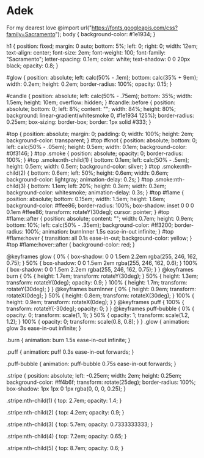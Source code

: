 # Adek
For my dearest love
@import url("https://fonts.googleapis.com/css?family=Sacramento");
body {
    background-color: #1e1934;
  }
  
  h1 {
    position: fixed;
    margin: 0 auto;
    bottom: 5%;
    left: 0;
    right: 0;
    width: 12em;
    text-align: center;
    font-size: 2em;
    font-weight: 100;
    font-family: "Sacramento";
    letter-spacing: 0.1em;
    color: white;
    text-shadow: 0 0 20px black;
    opacity: 0.8;
  }
  
  #glow {
    position: absolute;
    left: calc(50% - .1em);
    bottom: calc(35% + 9em);
    width: 0.2em;
    height: 0.2em;
    border-radius: 100%;
    opacity: 0.15;
  }
  
  #candle {
    position: absolute;
    left: calc(50% - .75em);
    bottom: 35%;
    width: 1.5em;
    height: 10em;
    overflow: hidden;
  }
  #candle::before {
    position: absolute;
    bottom: 0;
    left: 8%;
    content: "";
    width: 84%;
    height: 80%;
    background: linear-gradient(whitesmoke 0, #1e1934 125%);
    border-radius: 0.25em;
    box-sizing: border-box;
    border: 1px solid #333;
  }
  
  #top {
    position: absolute;
    margin: 0;
    padding: 0;
    width: 100%;
    height: 2em;
    background-color: transparent;
  }
  #top #knot {
    position: absolute;
    bottom: 0;
    left: calc(50% - .05em);
    height: 0.5em;
    width: 0.1em;
    background-color: #0f3146;
  }
  #top .smoke {
    position: absolute;
    opacity: 0;
    border-radius: 100%;
  }
  #top .smoke:nth-child(1) {
    bottom: 0.1em;
    left: calc(50% - .5em);
    height: 0.5em;
    width: 0.5em;
    background-color: silver;
  }
  #top .smoke:nth-child(2) {
    bottom: 0.6em;
    left: 50%;
    height: 0.6em;
    width: 0.6em;
    background-color: lightgray;
    animation-delay: 0.2s;
  }
  #top .smoke:nth-child(3) {
    bottom: 1.1em;
    left: 20%;
    height: 0.3em;
    width: 0.3em;
    background-color: whitesmoke;
    animation-delay: 0.3s;
  }
  #top #flame {
    position: absolute;
    bottom: 0.15em;
    width: 1.5em;
    height: 1.6em;
    background-color: #ffee86;
    border-radius: 100%;
    box-shadow: inset 0 0 0 0.1em #ffee86;
    transform: rotateY(30deg);
    cursor: pointer;
  }
  #top #flame::after {
    position: absolute;
    content: "";
    width: 0.7em;
    height: 0.9em;
    bottom: 10%;
    left: calc(50% - .35em);
    background-color: #ff3200;
    border-radius: 100%;
    animation: burnInner 1.5s ease-in-out infinite;
  }
  #top #flame:hover {
    transition: all 0.1s ease-in-out;
    background-color: yellow;
  }
  #top #flame:hover::after {
    background-color: red;
  }
  
  @keyframes glow {
    0% {
      box-shadow: 0 0 1.5em 2.2em rgba(255, 246, 162, 0.75);
    }
    50% {
      box-shadow: 0 0 1.5em 2em rgba(255, 246, 162, 0.6);
    }
    100% {
      box-shadow: 0 0 1.5em 2.2em rgba(255, 246, 162, 0.75);
    }
  }
  @keyframes burn {
    0% {
      height: 1.7em;
      transform: rotateY(30deg);
    }
    50% {
      height: 1.3em;
      transform: rotateY(0deg);
      opacity: 0.9;
    }
    100% {
      height: 1.7m;
      transform: rotateY(30deg);
    }
  }
  @keyframes burnInner {
    0% {
      height: 0.9em;
      transform: rotateX(0deg);
    }
    50% {
      height: 0.8em;
      transform: rotateX(30deg);
    }
    100% {
      height: 0.9em;
      transform: rotateX(0deg);
    }
  }
  @keyframes puff {
    100% {
      transform: rotateY(-30deg);
      opacity: 0;
    }
  }
  @keyframes puff-bubble {
    0% {
      opacity: 0;
      transform: scale(1, 1);
    }
    50% {
      opacity: 1;
      transform: scale(1.2, 1.2);
    }
    100% {
      opacity: 0;
      transform: scale(0.8, 0.8);
    }
  }
  .glow {
    animation: glow 3s ease-in-out infinite;
  }
  
  .burn {
    animation: burn 1.5s ease-in-out infinite;
  }
  
  .puff {
    animation: puff 0.3s ease-in-out forwards;
  }
  
  .puff-bubble {
    animation: puff-bubble 0.75s ease-in-out forwards;
  }
  
  .stripe {
    position: absolute;
    left: -0.25em;
    width: 2em;
    height: 0.25em;
    background-color: #ff4b6f;
    transform: rotate(25deg);
    border-radius: 100%;
    box-shadow: 1px 1px 0 1px rgba(0, 0, 0, 0.25);
  }
  
  .stripe:nth-child(1) {
    top: 2.7em;
    opacity: 1.4;
  }
  
  .stripe:nth-child(2) {
    top: 4.2em;
    opacity: 0.9;
  }
  
  .stripe:nth-child(3) {
    top: 5.7em;
    opacity: 0.7333333333;
  }
  
  .stripe:nth-child(4) {
    top: 7.2em;
    opacity: 0.65;
  }
  
  .stripe:nth-child(5) {
    top: 8.7em;
    opacity: 0.6;
  }

